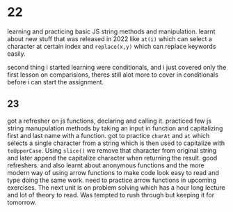 # 22

learning and practicing basic JS string methods and manipulation. learnt about new stuff that was released in 2022 like `at(i)` which can select a character at certain index and `replace(x,y)` which can replace keywords easily.

second thing i started learning were conditionals, and i just covered only the first lesson on comparisions, theres still alot more to cover in conditionals before i can start the assignment.

## 23

got a refresher on js functions, declaring and calling it. practiced few js string manupulation methods by taking an input in function and capitalizing first and last name with a function. got to practice `charAt` and `at` which selects a single character from a string which is then used to capitalize with `toUpperCase`. Using `slice()` we remove that character from original string and later append the capitalize character when returning the result. good refreshers. and also learnt about anonymous functions and the more modern way of using arrow functions to make code look easy to read and type doing the same work. need to practice arrow functions in upcoming exercises. The next unit is on problem solving which has a hour long lecture and lot of theory to read. Was tempted to rush through but keeping it for tomorrow. 